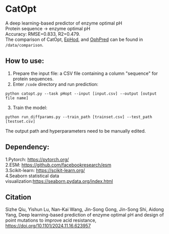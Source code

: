 # CatOpt
A deep learning-based predictor of enzyme optimal pH <br>
Protein sequence -> enzyme optimal pH <br>
Accuracy: RMSE=0.833, R2=0.479. <br>
The comparison of CatOpt, [EpHod](https://github.com/jafetgado/EpHod), and [OphPred](https://github.com/i-Molecule/optimalPh) can be found in `/data/comparison`. <br>
## How to use:
1. Prepare the input file: a CSV file containing a column "sequence" for protein sequences.<br>
2. Enter `/code` directory and run prediction: <br>
```
python catopt.py --task pHopt --input [input.csv] --output [output file name]
```
3. Train the model: <br>
```
python run_diffparams.py --train_path [trainset.csv] --test_path [testset.csv]
```
The output path and hyperparameters need to be manually edited.
## Dependency:
1.Pytorch: https://pytorch.org/<br>
2.ESM: https://github.com/facebookresearch/esm<br>
3.Scikit-learn: https://scikit-learn.org/<br>
4.Seaborn statistical data visualization:https://seaborn.pydata.org/index.html<br>
## Citation
Sizhe Qiu, Yishun Lu, Nan-Kai Wang, Jin-Song Gong, Jin-Song Shi, Aidong Yang, Deep learning-based prediction of enzyme optimal pH and design of point mutations to improve acid resistance, https://doi.org/10.1101/2024.11.16.623957
